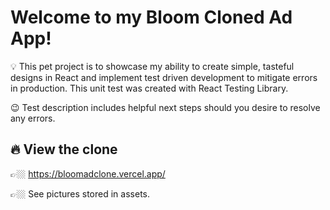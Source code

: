 # Welcome to my Bloom Cloned Ad App!
💡 This pet project is to showcase my ability to create simple, tasteful designs in React and implement test driven development to mitigate errors in production. This unit test was created with React Testing Library. 

😉 Test description includes helpful next steps should you desire to resolve any errors.

## 🔥 View the clone
👉🏼 https://bloomadclone.vercel.app/
<p>👉🏼 See pictures stored in assets.</p>
